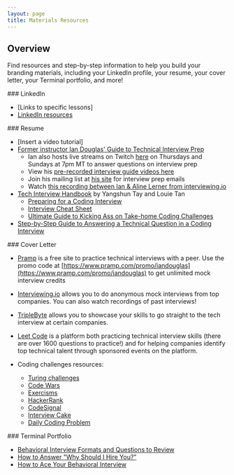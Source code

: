 ```yaml
---
layout: page
title: Materials Resources
---
```


## Overview
Find resources and step-by-step information to help you build your branding materials, including your LinkedIn profile, your resume, your cover letter, your Terminal portfolio, and more!  

<section class="answer">
### LinkedIn
   
* [Links to specific lessons]
* [LinkedIn resources](/mock-up/materials/linkedin_resources)
</section>

<section class="answer">
### Resume 

* [Insert a video tutorial]
* [Former instructor Ian Douglas' Guide to Technical Interview Prep](https://techinterview.guide)
  * Ian also hosts live streams on Twitch [here](https://techinterview.guide/streaming/#live-on-twitchtv-httpstwitchtviandouglas736) on Thursdays and Sundays at 7pm MT to answer questions on interview prep
  * View his [pre-recorded interview guide videos here](https://www.youtube.com/c/iandouglas)
  * Join his mailing list at [his site](https://techinterview.guide/daily-email-series/) for interview prep emails
  * Watch [this recording between Ian & Aline Lerner from interviewing.io](https://vimeo.com/535068814/6809689362)
* [Tech Interview Handbook](https://yangshun.github.io/tech-interview-handbook/) by Yangshun Tay and Louie Tan
  * [Preparing for a Coding Interview](https://yangshun.github.io/tech-interview-handbook/coding-round-overview/#!)
  * [Interview Cheat Sheet](https://yangshun.github.io/tech-interview-handbook/cheatsheet/)
  * [Ultimate Guide to Kicking Ass on Take-home Coding Challenges](https://www.fullstackinterviewing.com/2018/02/02/the-ultimate-guide-to-kicking-ass-on-take-home-coding-challenges.html)
* [Step-by-Step Guide to Answering a Technical Question in a Coding Interview](https://betterprogramming.pub/the-step-by-step-guide-to-answering-a-technical-question-in-a-coding-interview-37928490d4e2)
</section>

<section class="answer">
### Cover Letter

* [Pramp](https://www.pramp.com/#/) is a free site to practice technical interviews with a peer. Use the promo code at [https://www.pramp.com/promo/iandouglas](https://www.pramp.com/promo/iandouglas) to get unlimited mock interview credits
* [Interviewing.io](https://interviewing.io/) allows you to do anonymous mock interviews from top companies. You can also watch recordings of past interviews!
* [TripleByte](https://triplebyte.com/) allows you to showcase your skills to go straight to the tech interview at certain companies.
* [Leet Code](https://leetcode.com/) is a platform both practicing technical interview skills (there are over 1600 questions to practice!) and for helping companies identify top technical talent through sponsored events on the platform.

* Coding challenges resources:
   * [Turing challenges](https://github.com/turingschool/challenges)
   * [Code Wars](https://www.codewars.com/)
   * [Exercisms](http://exercism.io/languages/)
   * [HackerRank](https://www.hackerrank.com/dashboard)
   * [CodeSignal](https://codesignal.com/)
   * [Interview Cake](https://www.interviewcake.com/)
   * [Daily Coding Problem](https://www.dailycodingproblem.com/)
</section>

<section class="answer">
### Terminal Portfolio
   
* [Behavioral Interview Formats and Questions to Review](https://yangshun.github.io/tech-interview-handbook/behavioral-questions/)
* [How to Answer "Why Should I Hire You?"](https://blog.pramp.com/the-interviewers-perspective-how-to-answer-why-should-i-hire-you-ad070987c2cc)
* [How to Ace Your Behavioral Interview](https://docs.google.com/document/d/1puRi85xZkeTIXSgCsMYdGVi0GXJ1ANUXEvgnnhVH9Cc/edit?usp=sharing)
</section>
